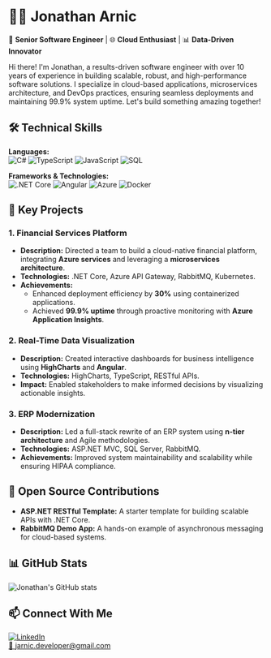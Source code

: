 # 👨‍💻 Jonathan Arnic

🚀 **Senior Software Engineer** | 🌐 **Cloud Enthusiast** | 📊 **Data-Driven Innovator**

Hi there! I'm Jonathan, a results-driven software engineer with over 10 years of experience in building scalable, robust, and high-performance software solutions. I specialize in cloud-based applications, microservices architecture, and DevOps practices, ensuring seamless deployments and maintaining 99.9% system uptime. Let's build something amazing together!


## 🛠 Technical Skills

**Languages:**  
![C#](https://img.shields.io/badge/-C%23-239120?style=flat&logo=csharp&logoColor=white) ![TypeScript](https://img.shields.io/badge/-TypeScript-007ACC?style=flat&logo=typescript&logoColor=white) ![JavaScript](https://img.shields.io/badge/-JavaScript-F7DF1E?style=flat&logo=javascript&logoColor=black) ![SQL](https://img.shields.io/badge/-SQL-003B57?style=flat&logo=postgresql)

**Frameworks & Technologies:**  
![.NET Core](https://img.shields.io/badge/-.NET_Core-5C2D91?style=flat&logo=.net&logoColor=white) ![Angular](https://img.shields.io/badge/-Angular-DD0031?style=flat&logo=angular&logoColor=white) ![Azure](https://img.shields.io/badge/-Azure-0078D4?style=flat&logo=microsoftazure&logoColor=white) ![Docker](https://img.shields.io/badge/-Docker-2496ED?style=flat&logo=docker&logoColor=white)


## 📂 Key Projects

### **1. Financial Services Platform**
- **Description:** Directed a team to build a cloud-native financial platform, integrating **Azure services** and leveraging a **microservices architecture**.
- **Technologies:** .NET Core, Azure API Gateway, RabbitMQ, Kubernetes.
- **Achievements:**
  - Enhanced deployment efficiency by **30%** using containerized applications.
  - Achieved **99.9% uptime** through proactive monitoring with **Azure Application Insights**.

### **2. Real-Time Data Visualization**
- **Description:** Created interactive dashboards for business intelligence using **HighCharts** and **Angular**.
- **Technologies:** HighCharts, TypeScript, RESTful APIs.
- **Impact:** Enabled stakeholders to make informed decisions by visualizing actionable insights.

### **3. ERP Modernization**
- **Description:** Led a full-stack rewrite of an ERP system using **n-tier architecture** and Agile methodologies.
- **Technologies:** ASP.NET MVC, SQL Server, RabbitMQ.
- **Achievements:** Improved system maintainability and scalability while ensuring HIPAA compliance.


## 🌟 Open Source Contributions

- **ASP.NET RESTful Template:** A starter template for building scalable APIs with .NET Core.
- **RabbitMQ Demo App:** A hands-on example of asynchronous messaging for cloud-based systems.


## 📊 GitHub Stats

![Jonathan's GitHub stats](https://github-readme-stats.vercel.app/api?username=JonathanArnic&show_icons=true&theme=radical)

## 📫 Connect With Me
[![LinkedIn](https://img.shields.io/badge/-LinkedIn-blue?style=flat&logo=linkedin)](https://www.linkedin.com/in/jonathanarnic)  
[📧 jarnic.developer@gmail.com](mailto:jarnic.developer@gmail.com)
